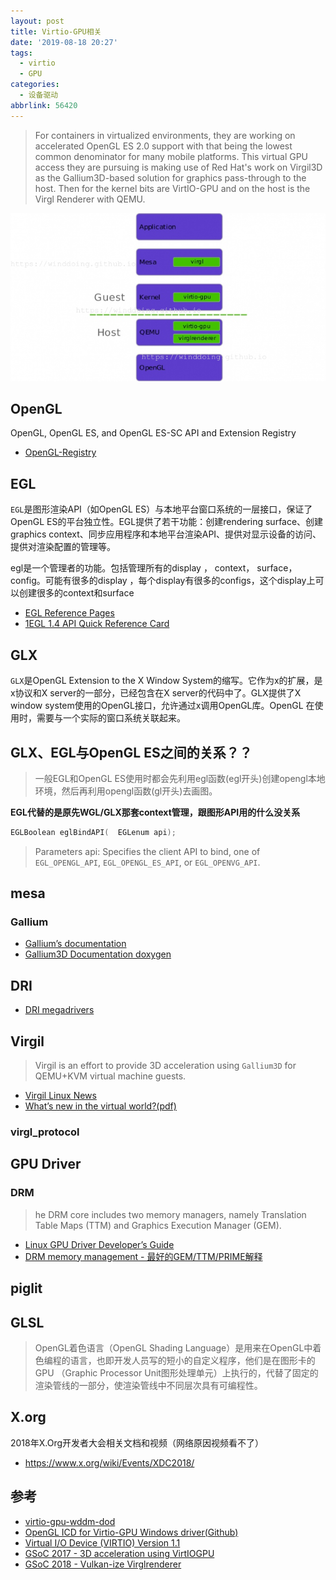 ```yaml
---
layout: post
title: Virtio-GPU相关
date: '2019-08-18 20:27'
tags:
  - virtio
  - GPU
categories:
  - 设备驱动
abbrlink: 56420
---
```


> For containers in virtualized environments, they are working on accelerated OpenGL ES 2.0 support with that being the lowest common denominator for many mobile platforms. This virtual GPU access they are pursuing is making use of Red Hat's work on Virgil3D as the Gallium3D-based solution for graphics pass-through to the host. Then for the kernel bits are VirtIO-GPU and on the host is the Virgl Renderer with QEMU.

![virtio-gpu-qemu-layer](/images/2019/08/virtio_gpu_qemu_layer.png)

<!--more-->

## OpenGL

OpenGL, OpenGL ES, and OpenGL ES-SC API and Extension Registry

- [OpenGL-Registry](https://github.com/KhronosGroup/OpenGL-Registry/)

## EGL

`EGL`是图形渲染API（如OpenGL ES）与本地平台窗口系统的一层接口，保证了OpenGL ES的平台独立性。EGL提供了若干功能：创建rendering surface、创建graphics context、同步应用程序和本地平台渲染API、提供对显示设备的访问、提供对渲染配置的管理等。

egl是一个管理者的功能。包括管理所有的display ， context， surface，config。可能有很多的display ，每个display有很多的configs，这个display上可以创建很多的context和surface

- [EGL Reference Pages](https://www.khronos.org/registry/EGL/sdk/docs/man/)
- [1EGL 1.4 API Quick Reference Card](https://www.khronos.org/files/egl-1-4-quick-reference-card.pdf)


## GLX

`GLX`是OpenGL Extension to the X Window System的缩写。它作为x的扩展，是x协议和X server的一部分，已经包含在X server的代码中了。GLX提供了X window system使用的OpenGL接口，允许通过x调用OpenGL库。OpenGL 在使用时，需要与一个实际的窗口系统关联起来。

##  GLX、EGL与OpenGL ES之间的关系？？

> 一般EGL和OpenGL ES使用时都会先利用egl函数(egl开头)创建opengl本地环境，然后再利用opengl函数(gl开头)去画图。

**EGL代替的是原先WGL/GLX那套context管理，跟图形API用的什么没关系**

``` C
EGLBoolean eglBindAPI( 	EGLenum api);
```
>Parameters api:
>    Specifies the client API to bind, one of `EGL_OPENGL_API`, `EGL_OPENGL_ES_API`, or `EGL_OPENVG_API`.


## mesa

### Gallium

- [Gallium’s documentation](https://gallium.readthedocs.io/en/latest/)
- [Gallium3D Documentation doxygen](https://dri.freedesktop.org/doxygen/gallium/index.html)


## DRI

- [DRI megadrivers](https://www.x.org/wiki/Events/XDC2013/XDC2013EricAnholtDRIMegadrivers/xdc-2013-megadrivers.pdf)

## Virgil
> Virgil is an effort to provide 3D acceleration using `Gallium3D` for QEMU+KVM virtual machine guests.

- [Virgil Linux News](https://www.phoronix.com/scan.php?page=search&q=Virgil)
- [What’s new in the virtual world?(pdf)](https://xdc2018.x.org/slides/Virgl_Presentation.pdf)

### virgl_protocol


## GPU Driver

### DRM

> he DRM core includes two memory managers, namely Translation Table Maps (TTM) and Graphics Execution Manager (GEM).

- [Linux GPU Driver Developer’s Guide](https://blog.csdn.net/u012839187/article/details/89875800)
- [DRM memory management - 最好的GEM/TTM/PRIME解释](http://ju.outofmemory.cn/entry/158909)


## piglit


## GLSL

> OpenGL着色语言（OpenGL Shading Language）是用来在OpenGL中着色编程的语言，也即开发人员写的短小的自定义程序，他们是在图形卡的GPU （Graphic Processor Unit图形处理单元）上执行的，代替了固定的渲染管线的一部分，使渲染管线中不同层次具有可编程性。


## X.org


2018年X.Org开发者大会相关文档和视频（网络原因视频看不了）

- https://www.x.org/wiki/Events/XDC2018/



## 参考

- [virtio-gpu-wddm-dod](https://gitlab.com/spice/win32/virtio-gpu-wddm-dod)
- [OpenGL ICD for Virtio-GPU Windows driver(Github)](https://github.com/Keenuts/virtio-gpu-win-icd)
- [Virtual I/O Device (VIRTIO) Version 1.1](https://docs.oasis-open.org/virtio/virtio/v1.1/cs01/virtio-v1.1-cs01.html)
- [GSoC 2017 - 3D acceleration using VirtIOGPU](https://studiopixl.com/2017-08-27/3d-acceleration-using-virtio.html)
- [GSoC 2018 - Vulkan-ize Virglrenderer](https://studiopixl.com/2018-07-12/vulkan-ize-virgl.html)
